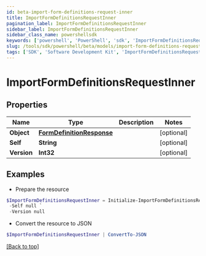 ```yaml
---
id: beta-import-form-definitions-request-inner
title: ImportFormDefinitionsRequestInner
pagination_label: ImportFormDefinitionsRequestInner
sidebar_label: ImportFormDefinitionsRequestInner
sidebar_class_name: powershellsdk
keywords: ['powershell', 'PowerShell', 'sdk', 'ImportFormDefinitionsRequestInner', 'BetaImportFormDefinitionsRequestInner'] 
slug: /tools/sdk/powershell/beta/models/import-form-definitions-request-inner
tags: ['SDK', 'Software Development Kit', 'ImportFormDefinitionsRequestInner', 'BetaImportFormDefinitionsRequestInner']
---
```



# ImportFormDefinitionsRequestInner

## Properties

Name | Type | Description | Notes
------------ | ------------- | ------------- | -------------
**Object** | [**FormDefinitionResponse**](form-definition-response) |  | [optional] 
**Self** | **String** |  | [optional] 
**Version** | **Int32** |  | [optional] 

## Examples

- Prepare the resource
```powershell
$ImportFormDefinitionsRequestInner = Initialize-ImportFormDefinitionsRequestInner  -Object null `
 -Self null `
 -Version null
```

- Convert the resource to JSON
```powershell
$ImportFormDefinitionsRequestInner | ConvertTo-JSON
```


[[Back to top]](#) 

